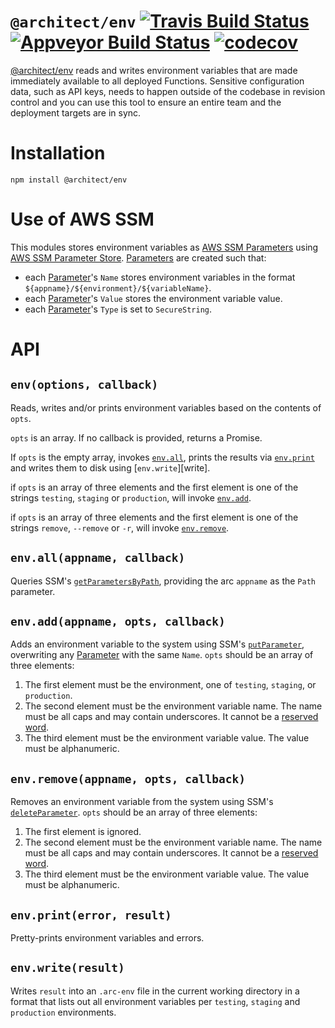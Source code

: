 # `@architect/env` [![Travis Build Status](https://travis-ci.com/architect/env.svg?branch=master)](https://travis-ci.com/architect/env) [![Appveyor Build Status](https://ci.appveyor.com/api/projects/status/5b80s30lya7ge87c/branch/master?svg=true)](https://ci.appveyor.com/project/ArchitectCI/env/branch/master) [![codecov](https://codecov.io/gh/architect/env/branch/master/graph/badge.svg)](https://codecov.io/gh/architect/env)

[@architect/env][npm] reads and writes environment variables that are made immediately
available to all deployed Functions. Sensitive configuration data, such as API
keys, needs to happen outside of the codebase in revision control and you can use
this tool to ensure an entire team and the deployment targets are in sync.

# Installation

    npm install @architect/env

# Use of AWS SSM

This modules stores environment variables as [AWS SSM Parameters][param] using
[AWS SSM Parameter Store][paramstore]. [Parameters][param] are created such that:

- each [Parameter][param]'s `Name` stores environment variables in the format `${appname}/${environment}/${variableName}`.
- each [Parameter][param]'s `Value` stores the environment variable value.
- each [Parameter][param]'s `Type` is set to `SecureString`.

# API

## `env(options, callback)`

Reads, writes and/or prints environment variables based on the contents of `opts`.

`opts` is an array. If no callback is provided, returns a Promise.

If `opts` is the empty array, invokes [`env.all`][all], prints the results via
[`env.print`][print] and writes them to disk using [`env.write`][write].

if `opts` is an array of three elements and the first element is one of the
strings `testing`, `staging` or `production`, will invoke [`env.add`][add].

if `opts` is an array of three elements and the first element is one of the
strings `remove`, `--remove` or `-r`, will invoke [`env.remove`][remove].

## `env.all(appname, callback)`

Queries SSM's [`getParametersByPath`][getparams], providing the arc `appname`
as the `Path` parameter.

## `env.add(appname, opts, callback)`

Adds an environment variable to the system using SSM's [`putParameter`][putparam],
overwriting any [Parameter][param] with the same `Name`. `opts` should be an array
of three elements:

1. The first element must be the environment, one of `testing`, `staging`, or
   `production`.
2. The second element must be the environment variable name. The name must be
   all caps and may contain underscores. It cannot be a [reserved
   word][reserved].
3. The third element must be the environment variable value. The value must be
   alphanumeric.

## `env.remove(appname, opts, callback)`

Removes an environment variable from the system using SSM's [`deleteParameter`][deleteparam].
`opts` should be an array of three elements:

1. The first element is ignored.
2. The second element must be the environment variable name. The name must be
   all caps and may contain underscores. It cannot be a [reserved
   word][reserved].
3. The third element must be the environment variable value. The value must be
   alphanumeric.

## `env.print(error, result)`

Pretty-prints environment variables and errors.

## `env.write(result)`

Writes `result` into an `.arc-env` file in the current working directory in a
format that lists out all environment variables per `testing`, `staging` and
`production` environments.

[npm]: https://www.npmjs.com/package/@architect/env
[all]: #envallappnamecallback
[print]: #envprinterrorresult
[add]: #envaddappnameoptscallback
[remove]: #envremoveappnameoptscallback
[paramstore]: https://docs.aws.amazon.com/systems-manager/latest/userguide/systems-manager-parameter-store.html
[param]: https://docs.aws.amazon.com/systems-manager/latest/APIReference/API_Parameter.html
[getparams]: https://docs.aws.amazon.com/AWSJavaScriptSDK/latest/AWS/SSM.html#getParametersByPath-property
[putparam]: https://docs.aws.amazon.com/AWSJavaScriptSDK/latest/AWS/SSM.html#putParameter-property
[deleteparam]: https://docs.aws.amazon.com/AWSJavaScriptSDK/latest/AWS/SSM.html#deleteParameter-property
[reserved]: https://github.com/architect/env/blob/master/src/_is-reserved.js#L2
